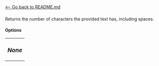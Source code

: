 [\<-- Go back to README.md](/README.md)

### 

Returns the number of characters the provided text has, including spaces.

#### Options

<table>
  <tr><td align="center">
      <h3><i>None</i></h3>
  </td></tr>
</table>
